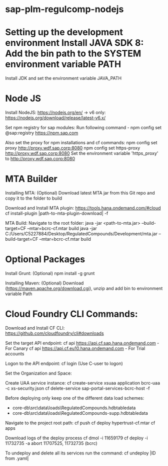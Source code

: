 
# sap-plm-regulcomp-nodejs

# Setting up the development environment Install JAVA SDK 8: Add the bin path to the SYSTEM environment variable PATH

Install JDK and set the environment variable JAVA_PATH

# Node JS

Install NodeJS: https://nodejs.org/en/ -> v6 only: https://nodejs.org/download/release/latest-v6.x/

Set npm registry for sap modules:
Run following command -
npm config set @sap:registry https://npm.sap.com

Also set the proxy for npm installations and cf commands:
npm config set proxy http://proxy.wdf.sap.corp:8080
npm config set https-proxy http://proxy.wdf.sap.corp:8080
Set the environment variable 'https_proxy' to http://proxy.wdf.sap.corp:8080

# MTA Builder

Installing MTA: (Optional) Download latest MTA jar from this Git repo and copy it to the folder to build

Download and Install MTA plugin: https://tools.hana.ondemand.com/#cloud
cf install-plugin |path-to-mta-plugin-download| -f

MTA Build: Navigate to the root folder:
java -jar <path-to-mta.jar> –build-target=CF –mtar=bcrc-cf.mtar build
java -jar C:/Users/C5227884/Desktop/RegulatedCompounds/Development/mta.jar –build-target=CF –mtar=bcrc-cf.mtar build

# Optional Packages

Install Grunt: (Optional) npm install -g grunt

Installing Maven: (Optional) Download (https://maven.apache.org/download.cgi), unzip and add bin to environment variable Path

# Cloud Foundry CLI Commands:

Download and Install CF CLI: https://github.com/cloudfoundry/cli#downloads 

Set the target API endpoint:
cf api https://api.cf.sap.hana.ondemand.com - For Canary
cf api https://api.cf.eu10.hana.ondemand.com - For Trial accounts

Logon to the API endpoint:
cf login (Use C-user to logon)

Set the Organization and Space:

Create UAA service instance:
cf create-service xsuaa application bcrc-uaa -c xs-security.json
cf delete-service sap-portal-services-bcrc-host -f

Before deploying only keep one of the different data load schemes:
* core-db\src\data\loads\RegulatedCompounds.hdbtabledata
* core-db\src\data\loads\RegulatedCompounds-supp.hdbtabledata

Navigate to the project root path:
cf push
cf deploy hypertrust-cf.mtar
cf apps

Download logs of the deploy process
cf dmol -i 11659179
cf deploy -i 11732735 -a abort
 11707525, 11732735 (bcrc)


To undeploy and delete all its services run the command: 
cf undeploy |ID from .yaml|
